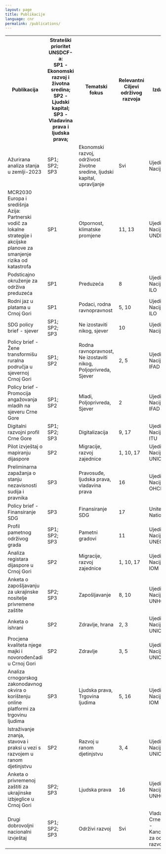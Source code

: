 ```yaml
---
layout: page
title: Publikacije
language: cnr
permalink: /publications/
---
```


<div class="publications">

<table>

<tr>
    <th>Publikacija</th>
    <th>Strateški prioritet UNSDCF-a:<br>SP1 - Ekonomski razvoj i životna sredina;<br>SP2 - Ljudski kapital;<br>SP3 - Vladavina prava i ljudska prava;</th>
    <th>Tematski fokus</th>
    <th>Relevantni Ciljevi održivog razvoja</th>
    <th>Izdavač</th>
    <th>Datum</th>
    <th></th>
    <th></th>
</tr>

<!-- <tr>
    <td>Ime</td>
    <td>SP1;<br>SP2;<br>SP3</td>
    <td>Zdravlje</td>
    <td>2, 3</td>
    <td>Ujedinjene Nacije - UNICEF</td>
    <td>maj 2023</td>
    <td></td>   
    <td><a href="https://www.sdgmontenegro.me/assets/documents/en/2404/" target="_blank">ENG</a></td>
</tr> -->

<tr>
    <td>Ažurirana analiza stanja u zemlji-2023</td>
    <td>SP1;<br>SP2;<br>SP3</td>
    <td>Ekonomski razvoj, održivost životne sredine, ljudski kapital, upravljanje</td>
    <td>Svi</td>
    <td>Ujedinjene Nacije</td>
    <td>mart 2024</td>
    <td><a href="https://www.sdgmontenegro.me/assets/documents/cnr/2404/5_Ažurirana_analiza_stanja_u_zemlji_za_2023_godinu_0.pdf" target="_blank">MNE</a></td>
    <td><a href="https://www.sdgmontenegro.me/assets/documents/en/2404/5_Common_Country_Analysis_Update_2023.pdf" target="_blank">ENG</a></td>
</tr>

<tr>
    <td>MCR2030 Europa i središnja Azija: Partnerski vodič za lokalne strategije i akcijske planove za smanjenje rizika od katastrofa</td>
    <td>SP1</td>
    <td>Otpornost, klimatske promjene</td>
    <td>11, 13</td>
    <td>Ujedinjene Nacije - UNDRR</td>
    <td>mart 2024</td>
    <td></td>   
    <td><a href="https://www.sdgmontenegro.me/assets/documents/en/2404/15_MCR2030-Europe-and-Central-Asia-Partners-guide-for-local-disaster-risk-reduction-strategies-and-action-plans.pdf" target="_blank">ENG</a></td>
</tr>

<tr>
    <td>Podsticajno okruženje za održiva preduzeća</td>
    <td>SP1</td>
    <td>Preduzeća</td>
    <td>8</td>
    <td>Ujedinjene Nacije - ILO</td>
    <td>decembar 2023</td>
    <td><a href="https://www.sdgmontenegro.me/assets/documents/cnr/2404/17_eese-2023.pdf" target="_blank">ENG</a></td>
    <td></td>
</tr>

<tr>
    <td>Rodni jaz u platama u Crnoj Gori</td>
    <td>SP1</td>
    <td>Podaci, rodna ravnopravnost</td>
    <td>5, 10</td>
    <td>Ujedinjene Nacije - ILO</td>
    <td>decembar 2023</td>
    <td></td>   
    <td><a href="https://www.sdgmontenegro.me/assets/documents/en/2404/16_wcms_906010.pdf" target="_blank">ENG</a></td>
</tr>

<tr>
    <td>SDG policy brief - sjever</td>
    <td>SP1;<br>SP2;<br>SP3</td>
    <td>Ne izostaviti nikog, sjever</td>
    <td>10</td>
    <td>Ujedinjene Nacije</td>
    <td>decembar 2023</td>
    <td></td>   
    <td><a href="https://www.sdgmontenegro.me/assets/documents/en/2404/3_SDG_Policy_Brief_2_Is_Montenegro_North_at_risk_of_being_left_behind_0.pdf" target="_blank">ENG</a></td>
</tr>

<tr>
    <td>Policy brief - Žene transformišu ruralna područja u sjevernoj Crnoj Gori</td>
    <td>SP1;<br>SP2</td>
    <td>Rodna ravnopravnost, Ne izostaviti nikog, Poljoprivreda, Sjever</td>
    <td>2, 5</td>
    <td>Ujedinjene Nacije - IFAD</td>
    <td>novembar 2023</td>
    <td></td>   
    <td><a href="https://www.sdgmontenegro.me/assets/documents/en/2404/19_Montenegro_Policy_Brief_Gender.pdf" target="_blank">ENG</a></td>
</tr>

<tr>
    <td>Policy brief - Promocija angažovanja mladih na sjeveru Crne Gore</td>
    <td>SP1;<br>SP2</td>
    <td>Mladi, Poljoprivreda, Sjever</td>
    <td>2</td>
    <td>Ujedinjene Nacije - IFAD</td>
    <td>novembar 2023</td>
    <td></td>   
    <td><a href="https://www.sdgmontenegro.me/assets/documents/en/2404/18_Montenegro_Policy_Brief_Youth.pdf" target="_blank">ENG</a></td>
</tr>

<tr>
    <td>Digitalni razvojni profil Crne Gore</td>
    <td>SP1;<br>SP2;<br>SP3</td>
    <td>Digitalizacija</td>
    <td>9, 17</td>
    <td>Ujedinjene Nacije - ITU</td>
    <td>oktobar 2023</td>
    <td></td>
    <td><a href="https://www.sdgmontenegro.me/assets/documents/en/2402/Digital_Development_Country Profile_Montenegro_Final_October_2023.pdf" target="_blank">ENG</a></td>
</tr>

<tr>
    <td>Pilot izvještaj o mapiranju dijaspore</td>
    <td>SP2</td>
    <td>Migracije, razvoj zajednice</td>
    <td>1, 10, 17</td>
    <td>Ujedinjene Nacije - UNICEF</td>
    <td>septembar 2023</td>
    <td></td>   
    <td><a href="https://www.sdgmontenegro.me/assets/documents/en/2404/8_Diaspora_Pilot_Mapping_Report.pdf" target="_blank">ENG</a></td>
</tr>

<tr>
    <td>Preliminarna zapažanja o stanju nezavisnosti sudija i pravnika</td>
    <td>SP3</td>
    <td>Pravosuđe, ljudska prava, vladavina prava</td>
    <td>16</td>
    <td>Ujedinjene Nacije - OHCHR</td>
    <td>septembar 2023</td>
    <td></td>   
    <td><a href="https://www.sdgmontenegro.me/assets/documents/en/2404/13_20230926-EOM-SRIJL-EN.pdf" target="_blank">ENG</a></td>
</tr>

<tr>
    <td>Policy brief - Finansiranje SDG</td>
    <td>SP3</td>
    <td>Finansiranje SDG</td>
    <td>17</td>
    <td>United Nations</td>
    <td>avgust 2023</td>
    <td></td>
    <td><a href="https://www.sdgmontenegro.me/assets/documents/en/2404/4_SDG_Policy_Brief_1_SDG_Financing.pdf" target="_blank">ENG</a></td>
</tr>

<tr>
    <td>Profil pametnog održivog grada</td>
    <td>SP1;<br>SP2;<br>SP3</td>
    <td>Pametni gradovi</td>
    <td>11</td>
    <td>Ujedinjene Nacije - UNECE</td>
    <td>avgust 2023</td>
    <td><a href="" target="_blank">MNE</a></td>
    <td><a href="https://www.sdgmontenegro.me/assets/documents/en/2404/1_ECE_HBP_2023_Inf_1.pdf" target="_blank">ENG</a></td>
</tr>

<tr>
    <td>Analiza registara dijaspore u Crnoj Gori</td>
    <td>SP2</td>
    <td>Migracije, razvoj zajednice</td>
    <td>1, 10, 17</td>
    <td>Ujedinjene Nacije - IOM</td>
    <td>jul 2023</td>
    <td></td>   
    <td><a href="https://www.sdgmontenegro.me/assets/documents/en/2404/9_Analysis_of_Diaspora_Registries.pdf" target="_blank">ENG</a></td>
</tr>

<tr>
    <td>Anketa o zapošljavanju za ukrajinske nositelje privremene zaštite</td>
    <td>SP2;<br>SP3</td>
    <td>Zapošljavanje</td>
    <td>8, 10</td>
    <td>Ujedinjene Nacije - UNHCR</td>
    <td>jul 2023</td>
    <td></td>   
    <td><a href="https://www.sdgmontenegro.me/assets/documents/en/2404/12_Employment_survey_for_Ukrainian_Temporary_Protection_Holder.pdf" target="_blank">ENG</a></td>
</tr>

<tr>
    <td>Anketa o ishrani</td>
    <td>SP2</td>
    <td>Zdravlje, hrana</td>
    <td>2, 3</td>
    <td>Ujedinjene Nacije - UNICEF</td>
    <td>jun 2023</td>
    <td><a href="https://www.sdgmontenegro.me/assets/documents/cnr/2404/6_Finalni_izvjestaj_Istrazivanje_o_ishrani_Crna_Gora.pdf" target="_blank">MNE</a></td>
    <td><a href="https://www.sdgmontenegro.me/assets/documents/en/2404/6_Montenegro_Nutrition_Survey_FINAL_report.pdf" target="_blank">ENG</a></td>
</tr>

<tr>
    <td>Procjena kvaliteta njege majki i novorođenčadi u Crnoj Gori</td>
    <td>SP2</td>
    <td>Zdravlje</td>
    <td>3, 5</td>
    <td>Ujedinjene Nacije - UNICEF</td>
    <td>jun 2023</td>
    <td><a href="https://www.sdgmontenegro.me/assets/documents/cnr/2404/11_Procjena_kvaliteta_njege_majki_i_novorodjencadi_u_Crnoj_Gori.pdf" target="_blank">MNE</a></td>
    <td><a href="https://www.sdgmontenegro.me/assets/documents/en/2404/11_Montenegro_QoC_assessment_2023.pdf" target="_blank">ENG</a></td>
</tr>

<tr>
    <td>Analiza crnogorskog zakonodavnog okvira o korištenju online platformi za trgovinu ljudima</td>
    <td>SP3</td>
    <td>Ljudska prava, Trgovina ljudima</td>
    <td>5, 16</td>
    <td>Ujedinjene Nacije - IOM</td>
    <td>jun 2023</td>
    <td><a href="https://www.sdgmontenegro.me/assets/documents/crn/2404/14_Analysis_of_Montenegrin_Legislative_Framework_on_the_Use_of_Online_Platforms_to_Commit_Human_Trafficking.pdf" target="_blank">MNE</a></td>
    <td></td>
</tr>

<tr>
    <td>Istraživanje znanja, stavova i praksi u vezi s razvojem u ranom djetinjstvu</td>
    <td>SP2</td>
    <td>Razvoj u ranom djetinjstvu</td>
    <td>3, 4</td>
    <td>Ujedinjene Nacije - UNICEF</td>
    <td>maj 2023</td>
    <td><a href="https://www.sdgmontenegro.me/assets/documents/cnr/2404/7_Istraživanje_znanja_stavova_i_praksi_u_vezi_s_ranim_razvojem_djece.pdf" target="_blank">MNE</a></td> 
    <td><a href="https://www.sdgmontenegro.me/assets/documents/en/2404/7_Early_childhood_development_knowledge_attitudes_and_practices_survey.pdf" target="_blank">ENG</a></td>
</tr>

<tr>
    <td>Anketa o privremenoj zaštiti za ukrajinske izbjeglice u Crnoj Gori</td>
    <td>SP2;<br>SP3</td>
    <td>Ljudska prava</td>
    <td>16</td>
    <td>Ujedinjene Nacije - UNHCR</td>
    <td>maj 2023</td>
    <td></td>   
    <td><a href="https://www.sdgmontenegro.me/assets/documents/en/2404/10_Survey_on_Temporary_Protection_for_Ukrainian_Refugees_in_Montenegro.pdf" target="_blank">ENG</a></td>
</tr>

<tr>
    <td>Drugi dobrovoljni nacionalni izvještaj</td>
    <td>SP1;<br>SP2;<br>SP3</td>
    <td>Održivi razvoj</td>
    <td>Svi</td>
    <td>Vlada Crne Gore - Kancelarija za održivi razvoj</td>
    <td>jun 2022</td>
    <td><a href="https://www.sdgmontenegro.me/assets/documents/cnr/2402/VNR_2022_Montenegro_Report_mne.pdf" target="_blank">MNE</a></td>
    <td><a href="https://www.sdgmontenegro.me/assets/documents/en/2402/VNR_2022_Montenegro_Report_eng.pdf" target="_blank">ENG</a></td>
</tr>

</table>

</div>
